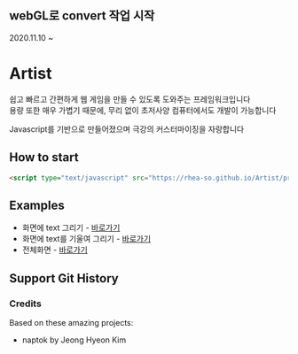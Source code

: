 ## webGL로 convert 작업 시작
2020.11.10 ~  

# Artist

쉽고 빠르고 간편하게 웹 게임을 만들 수 있도록 도와주는 프레임워크입니다  
용량 또한 매우 가볍기 때문에, 무리 없이 초저사양 컴퓨터에서도 개발이 가능합니다

Javascript를 기반으로 만들어졌으며 극강의 커스터마이징을 자랑합니다

## How to start

```html
<script type="text/javascript" src="https://rhea-so.github.io/Artist/product/artist.js"></script>
```

## Examples

- 화면에 text 그리기 - [바로가기](https://rhea-so.github.io/Artist/product/text)
- 화면에 text를 기울여 그리기 - [바로가기](https://rhea-so.github.io/Artist/product/wave)
- 전체화면 - [바로가기](https://rhea-so.github.io/Artist/product/fullscreen)

## Support Git History

### Credits

Based on these amazing projects:

- naptok by Jeong Hyeon Kim
